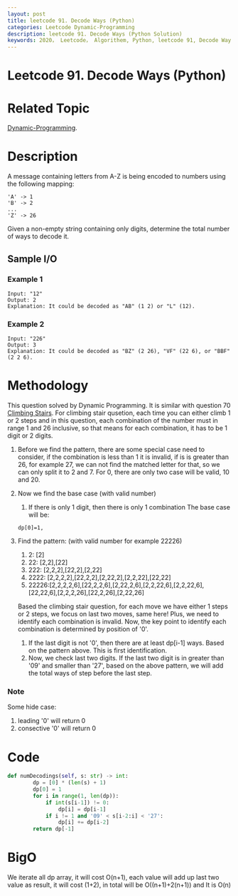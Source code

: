 ```yaml
---
layout: post
title: leetcode 91. Decode Ways (Python)
categories: Leetcode Dynamic-Programming
description: leetcode 91. Decode Ways (Python Solution)
keywords: 2020， Leetcode， Algorithem, Python, leetcode 91, Decode Ways, zhenyu
---
```


# Leetcode 91. Decode Ways (Python)

# Related Topic
<a href="/categories/#Dynamic-Programming" target="_blank"> Dynamic-Programming</a>.

# Description
A message containing letters from A-Z is being encoded to numbers using the following mapping:
```
'A' -> 1
'B' -> 2
...
'Z' -> 26
```
Given a non-empty string containing only digits, determine the total number of ways to decode it.

## Sample I/O
### Example 1
```
Input: "12"
Output: 2
Explanation: It could be decoded as "AB" (1 2) or "L" (12).
```

### Example 2
```
Input: "226"
Output: 3
Explanation: It could be decoded as "BZ" (2 26), "VF" (22 6), or "BBF" (2 2 6).
```

# Methodology
This question solved by Dynamic Programming. It is similar with question 70 <a href="https://leetcode.com/problems/climbing-stairs/" target="_blank"> Climbing Stairs</a>.
For climbing stair qusetion, each time you can either climb 1 or 2 steps and in this question, each combination of the number must in range 1 and 26 inclusive, so that means for each combination, it has to be 1 digit or 2 digits.

1. Before we find the pattern, there are some special case need to consider, if the combination is less than 1 it is invalid, if is is greater than 26, for example 27, we can not find the matched letter for that, so we can only split it to 2 and 7. For 0, there are only two case will be valid, 10 and 20.

2. Now we find the base case (with valid number)
   1. If there is only 1 digit, then there is only 1 combination
   The base case will be:
   ```
   dp[0]=1,
   ```
3. Find the pattern: (with valid number for example 22226)
   1. 2: [2]
   2. 22: [2,2],[22]
   3. 222: [2,2,2],[22,2],[2,22]
   4. 2222: [2,2,2,2],[22,2,2],[2,22,2],[2,2,22],[22,22]
   5. 22226:[2,2,2,2,6],[22,2,2,6],[2,22,2,6],[2,2,22,6],[2,2,22,6],[22,22,6],[2,2,2,26],[22,2,26],[2,22,26] 
   
   Based the climbing stair question, for each move we have either 1 steps or 2 steps, we focus on last two moves, same here! Plus, we need to identify each combination is invalid. 
   Now, the key point to identify each combination is determined by position of '0'.
   1. If the last digit is not '0', then there are at least dp[i-1] ways. Based on the pattern above. This is first identification. 
   2. Now, we check last two digits. If the last two digit is in greater than '09' and smaller than '27', based on the above pattern, we will add the total ways of step before the last step.

### Note
Some hide case:
1. leading '0' will return 0
2. consective '0' will return 0


# Code
```python
def numDecodings(self, s: str) -> int:
        dp = [0] * (len(s) + 1)
        dp[0] = 1
        for i in range(1, len(dp)):
            if int(s[i-1]) != 0:
                dp[i] = dp[i-1]
            if i != 1 and '09' < s[i-2:i] < '27':
                dp[i] += dp[i-2]
        return dp[-1]
```

# BigO
We iterate all dp array, it will cost O(n+1), each value will add up last two value as result, it will cost (1+2), in total will be O((n+1)+2(n+1)) and It is O(n)



